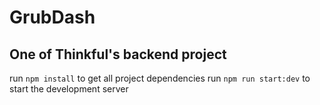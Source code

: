 # GrubDash

## One of Thinkful's backend project

run `npm install` to get all project dependencies
run `npm run start:dev` to start the development server
